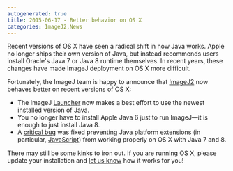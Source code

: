 ```yaml
---
autogenerated: true
title: 2015-06-17 - Better behavior on OS X
categories: ImageJ2,News
---
```


Recent versions of OS X have seen a radical shift in how Java works. Apple no longer ships their own version of Java, but instead recommends users install Oracle's Java 7 or Java 8 runtime themselves. In recent years, these changes have made ImageJ deployment on OS X more difficult.

Fortunately, the ImageJ team is happy to announce that [ImageJ2](/software/imagej2) now behaves better on recent versions of OS X:

-   The ImageJ [Launcher](Launcher) now makes a best effort to use the newest installed version of Java.
-   You no longer have to install Apple Java 6 just to run ImageJ—it is enough to just install Java 8.
-   A [critical bug](https://github.com/imagej/imagej-launcher/commit/4e1e688906d140c3ea6313ca2a0f9cc3b5879644) was fixed preventing Java platform extensions (in particular, [JavaScript](/scripting/javascript)) from working properly on OS X with Java 7 and 8.

There may still be some kinks to iron out. If you are running OS X, please update your installation and [let us know](/about/mailing-lists) how it works for you!

 
